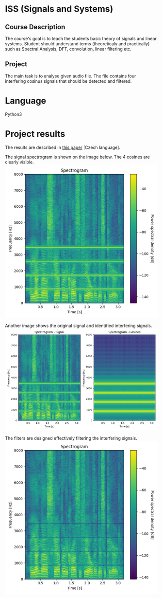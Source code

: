 # ISS (Signals and Systems)
## Course Description
The course's goal is to teach the students basic  theory of signals and linear systems. Student should understand terms (theoreticaly and practically) such as Spectral Analysis, DFT, convolution, linear filtering etc.

## Project
The main task is to analyse given audio file. The file contains four interfering cosinus signals that should be detected and filtered.

# Language
Python3

# Project results
The results are described in [this paper](/text/project.pdf) [Czech language].

The signal spectrogram is shown on the image below. The 4 cosines are clearly visible.
![signal_spectrogram](/assets/images/signal.png)

Another image shows the original signal and identified interfering signals.
![signal_comparison](/assets/images/comparison.png)

The filters are designed effectively filtering the interfering signals.
![signal_results](/assets/images/result.png)
